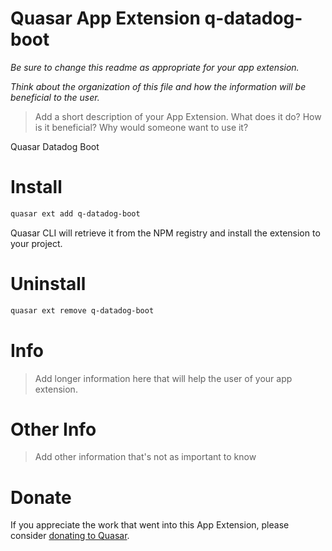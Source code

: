 Quasar App Extension q-datadog-boot
===

_Be sure to change this readme as appropriate for your app extension._

_Think about the organization of this file and how the information will be beneficial to the user._

> Add a short description of your App Extension. What does it do? How is it beneficial? Why would someone want to use it?

Quasar Datadog Boot

# Install
```bash
quasar ext add q-datadog-boot
```
Quasar CLI will retrieve it from the NPM registry and install the extension to your project.


# Uninstall
```bash
quasar ext remove q-datadog-boot
```

# Info
> Add longer information here that will help the user of your app extension.

# Other Info
> Add other information that's not as important to know

# Donate
If you appreciate the work that went into this App Extension, please consider [donating to Quasar](https://donate.quasar.dev).
